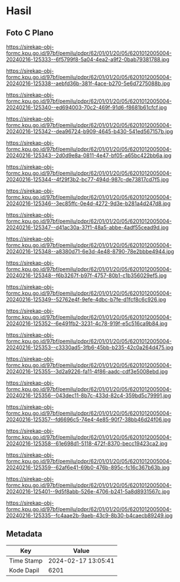 # Hasil

## Foto C Plano

https://sirekap-obj-formc.kpu.go.id/97bf/pemilu/pdpr/62/01/01/20/05/6201012005004-20240216-125333--6f5799f8-5a04-4ea2-a9f2-0bab79381788.jpg

https://sirekap-obj-formc.kpu.go.id/97bf/pemilu/pdpr/62/01/01/20/05/6201012005004-20240216-125338--aebfd36b-381f-4ace-b270-5e6d7275088b.jpg

https://sirekap-obj-formc.kpu.go.id/97bf/pemilu/pdpr/62/01/01/20/05/6201012005004-20240216-125340--ed694003-70c2-469f-91d6-f8681b61cfcf.jpg

https://sirekap-obj-formc.kpu.go.id/97bf/pemilu/pdpr/62/01/01/20/05/6201012005004-20240216-125342--dea96724-b909-4645-b430-541ed567157b.jpg

https://sirekap-obj-formc.kpu.go.id/97bf/pemilu/pdpr/62/01/01/20/05/6201012005004-20240216-125343--2d0d9e8a-0811-4e47-bf05-a65bc422bb6a.jpg

https://sirekap-obj-formc.kpu.go.id/97bf/pemilu/pdpr/62/01/01/20/05/6201012005004-20240216-125344--4f29f3b2-bc77-494d-987c-de73817cd7f5.jpg

https://sirekap-obj-formc.kpu.go.id/97bf/pemilu/pdpr/62/01/01/20/05/6201012005004-20240216-125346--3ec85ffc-0e4d-4272-9d3e-b281a4d247d8.jpg

https://sirekap-obj-formc.kpu.go.id/97bf/pemilu/pdpr/62/01/01/20/05/6201012005004-20240216-125347--d41ac30a-37f1-48a5-abbe-4adf55cead9d.jpg

https://sirekap-obj-formc.kpu.go.id/97bf/pemilu/pdpr/62/01/01/20/05/6201012005004-20240216-125348--a8380d71-6e3d-4e48-8790-78e2bbbe4944.jpg

https://sirekap-obj-formc.kpu.go.id/97bf/pemilu/pdpr/62/01/01/20/05/6201012005004-20240216-125348--f6b3267f-b97f-4757-80b1-c1b356029ef5.jpg

https://sirekap-obj-formc.kpu.go.id/97bf/pemilu/pdpr/62/01/01/20/05/6201012005004-20240216-125349--52762e4f-9efe-4dbc-b7fe-d1fcf8c6c926.jpg

https://sirekap-obj-formc.kpu.go.id/97bf/pemilu/pdpr/62/01/01/20/05/6201012005004-20240216-125352--6e491fb2-3231-4c78-919f-e5c516ca9b84.jpg

https://sirekap-obj-formc.kpu.go.id/97bf/pemilu/pdpr/62/01/01/20/05/6201012005004-20240216-125353--c3330ad5-3fb6-45bb-b235-42c0a264d475.jpg

https://sirekap-obj-formc.kpu.go.id/97bf/pemilu/pdpr/62/01/01/20/05/6201012005004-20240216-125355--3d2a9226-fa11-4f86-aadc-cdf3e5008ebd.jpg

https://sirekap-obj-formc.kpu.go.id/97bf/pemilu/pdpr/62/01/01/20/05/6201012005004-20240216-125356--043dec11-8b7c-433d-82c4-359bd5c79991.jpg

https://sirekap-obj-formc.kpu.go.id/97bf/pemilu/pdpr/62/01/01/20/05/6201012005004-20240216-125357--fd6696c5-74e4-4e85-90f7-38bb46d24f06.jpg

https://sirekap-obj-formc.kpu.go.id/97bf/pemilu/pdpr/62/01/01/20/05/6201012005004-20240216-125358--61e698d1-5118-472f-8370-becc19423ca2.jpg

https://sirekap-obj-formc.kpu.go.id/97bf/pemilu/pdpr/62/01/01/20/05/6201012005004-20240216-125359--62af6e41-69b0-476b-895c-fc16c367b63b.jpg

https://sirekap-obj-formc.kpu.go.id/97bf/pemilu/pdpr/62/01/01/20/05/6201012005004-20240216-125401--9d5f8abb-526e-4706-b241-5a8d8931567c.jpg

https://sirekap-obj-formc.kpu.go.id/97bf/pemilu/pdpr/62/01/01/20/05/6201012005004-20240216-125335--fc4aae2b-9aeb-43c9-8b30-b4caecb89249.jpg


## Metadata

| Key        | Value               |
| ---------- | ------------------- |
| Time Stamp | 2024-02-17 13:05:41 |
| Kode Dapil | 6201                |



